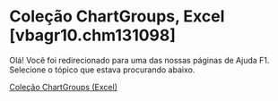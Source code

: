 
# Coleção ChartGroups, Excel [vbagr10.chm131098]

Olá! Você foi redirecionado para uma das nossas páginas de Ajuda F1. Selecione o tópico que estava procurando abaixo.

[Coleção ChartGroups (Excel)](http://msdn.microsoft.com/library/203bc32b-61e7-9bbc-bcc3-c7d8afc8b2ae%28Office.15%29.aspx)
